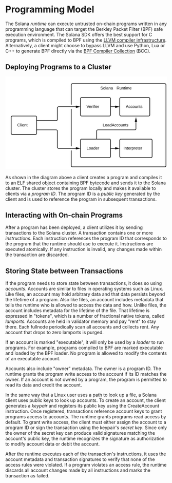 # Programming Model

The Solana *runtime* can execute untrusted on-chain programs written in any
programming language that can target the Berkley Packet Filter (BPF) safe
execution environment. The Solana SDK offers the best support for C programs,
which is compiled to BPF using the [LLVM compiler
infrastructure](https://llvm.org). Alternatively, a client might choose to
bypass LLVM and use Python, Lua or C++ to generate BPF directly via the [BPF
Compiler Collection](https://github.com/iovisor/bcc) (BCC).

## Deploying Programs to a Cluster

<img alt="SDK tools" src="img/sdk-tools.svg" class="center"/>

As shown in the diagram above a client creates a program and compiles it to an
ELF shared object containing BPF bytecode and sends it to the Solana cluster.
The cluster stores the program locally and makes it available to clients via a
*program ID*. The program ID is a *public key* generated by the client and is
used to reference the program in subsequent transactions.

## Interacting with On-chain Programs

After a program has been deployed, a client utilizes it by sending transactions
to the Solana cluster. A transaction contains one or more *instructions*. Each
instruction references the program ID that corresponds to the program that the
runtime should use to execute it. Instructions are executed atomically. If any
instruction is invalid, any changes made within the transaction are discarded.

## Storing State between Transactions

If the program needs to store state between transactions, it does so using
*accounts*. Accounts are similar to files in operating systems such as Linux.
Like files, an account may hold arbitrary data and that data persists beyond
the lifetime of a program. Also like files, an account includes metadata that
tells the runtime who is allowed to access the data and how. Unlike files, the
account includes metadata for the lifetime of the file. That lifetime is
expressed in "tokens", which is a number of fractional native tokens, called
*lamports*. Accounts are held in validator memory and pay "rent" to stay there.
Each fullnode periodically scan all accounts and collects rent. Any account
that drops to zero lamports is purged.

If an account is marked "executable", it will only be used by a *loader* to run
programs. For example, programs compiled to BPF are marked executable and
loaded by the BPF loader. No program is allowed to modify the contents of an
executable account.

Accounts also include "owner" metadata. The owner is a program ID. The runtime
grants the program write access to the account if its ID matches the owner. If
an account is not owned by a program, the program is permitted to read its data
and credit the account.

In the same way that a Linux user uses a path to look up a file, a Solana
client uses public keys to look up accounts. To create an account, the client
generates a *keypair* and registers its public key using the CreateAccount
instruction. Once registered, transactions reference account keys to grant
programs access to accounts. The runtime grants programs read access by
default. To grant write access, the client must either assign the account
to a program ID or sign the transaction using the keypair's *secret key*. Since
only the owner of the secret key can produce valid signatures matching the
account's public key, the runtime recognizes the signature as authorization to
modify account data or debit the account.

After the runtime executes each of the transaction's instructions, it uses the
account metadata and transaction signatures to verify that none of the access
rules were violated. If a program violates an access rule, the runtime discards
all account changes made by all instructions and marks the transaction as
failed.
